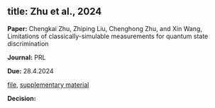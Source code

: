 title: Zhu et al., 2024
---

**Paper:** Chengkai Zhu, Zhiping Liu, Chenghong Zhu, and Xin Wang, Limitations of classically-simulable measurements for quantum state discrimination 
 
**Journal:** PRL   

**Due:** 28.4.2024

[file](REF_zhu2024/file.pdf), [supplementary material](REF_zhu2024/supplementary.pdf)


**Decision:** 


